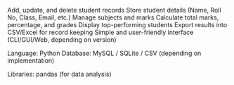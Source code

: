 Add, update, and delete student records
Store student details (Name, Roll No, Class, Email, etc.)
Manage subjects and marks
Calculate total marks, percentage, and grades
Display top-performing students
Export results into CSV/Excel for record keeping
Simple and user-friendly interface (CLI/GUI/Web, depending on version)

Language: Python
Database: MySQL / SQLite / CSV (depending on implementation)

Libraries:
pandas (for data analysis)
